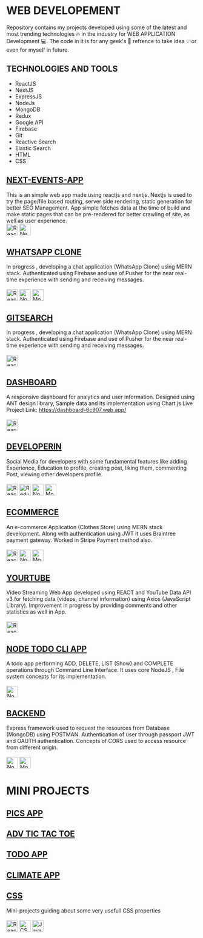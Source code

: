 # WEB DEVELOPEMENT
Repository contains my projects developed using some of the latest and most trending technologies :fire: in the industry for WEB APPLICATION Development :computer:.
The code in it is for any geek's :brain: refrence to take idea :bulb: or even for myself in future.

## TECHNOLOGIES AND TOOLS
* ReactJS
* NextJS
* ExpressJS
* NodeJs
* MongoDB
* Redux
* Google API
* Firebase
* Git
* Reactive Search
* Elastic Search
* HTML
* CSS

## [NEXT-EVENTS-APP](https://github.com/RitikGupta19/MERN/tree/master/WhatsAppClone) 
This is an simple web app made using reactjs and nextjs. Nextjs is used to try the page/file based routing, server side rendering, static generation for better SEO Management. App simple fetches data at the time of build and make static pages that can be pre-rendered for better crawling of site, as well as user experience.
\
<a href="https://reactjs.org/" title="React"><img src="https://github.com/tomchen/stack-icons/blob/master/logos/react.svg" alt="React" width="30px" height="30px"></a>
<a href="https://nextjs.org/" title="Nextjs"><img src="https://github.com/tomchen/stack-icons/blob/master/logos/nextjs.svg" alt="Nextjs" width="30px" height="30px"></a>

## [WHATSAPP CLONE](https://github.com/RitikGupta19/MERN/tree/master/WhatsAppClone) 
In progress , developing a chat application (WhatsApp Clone) using MERN stack.
Authenticated using Firebase and use of Pusher for the near real-time experience with sending and receiving messages.\
\
<a href="https://reactjs.org/" title="React"><img src="https://github.com/tomchen/stack-icons/blob/master/logos/react.svg" alt="React" width="30px" height="30px"></a>
<a href="https://nodejs.org/" title="Node.js"><img src="https://github.com/tomchen/stack-icons/blob/master/logos/nodejs-icon.svg" alt="Node.js" width="30px" height="30px"></a>
<a href="https://www.mongodb.org/" title="MongoDB"><img src="https://github.com/tomchen/stack-icons/blob/master/logos/mongodb-icon.svg" alt="MongoDB" width="30px" height="30px"></a>

## [GITSEARCH](https://github.com/RitikGupta19/MERN/tree/master/gitsearch) 
In progress , developing a chat application (WhatsApp Clone) using MERN stack.
Authenticated using Firebase and use of Pusher for the near real-time experience with sending and receiving messages.\
\
<a href="https://reactjs.org/" title="React"><img src="https://github.com/tomchen/stack-icons/blob/master/logos/react.svg" alt="React" width="30px" height="30px"></a>

## [DASHBOARD](https://github.com/RitikGupta19/MERN/tree/master/dashboard) 
A responsive dashboard for analytics and user information. Designed using ANT design library, Sample data and its implementation using Chart.js
Live Project Link: https://dashboard-6c907.web.app/ \
\
<a href="https://reactjs.org/" title="React"><img src="https://github.com/tomchen/stack-icons/blob/master/logos/react.svg" alt="React" width="30px" height="30px"></a>

## [DEVELOPERIN](https://github.com/RitikGupta19/MERN/tree/master/DeveloperIn) 
Social Media for developers with some fundamental features like adding Experience,  Education to profile, creating post, liking them, commenting Post, viewing other developers profile. \
\
<a href="https://reactjs.org/" title="React"><img src="https://github.com/tomchen/stack-icons/blob/master/logos/react.svg" alt="React" width="30px" height="30px"></a>
<a href="https://redux.js.org/" title="Redux"><img src="https://github.com/tomchen/stack-icons/blob/master/logos/redux.svg" alt="Redux" width="30px" height="30px"></a>
<a href="https://nodejs.org/" title="Node.js"><img src="https://github.com/tomchen/stack-icons/blob/master/logos/nodejs-icon.svg" alt="Node.js" width="30px" height="30px"></a>
<a href="https://www.mongodb.org/" title="MongoDB"><img src="https://github.com/tomchen/stack-icons/blob/master/logos/mongodb-icon.svg" alt="MongoDB" width="30px" height="30px"></a>


## [ECOMMERCE](https://github.com/RitikGupta19/MERN/tree/master/E-commerce) 
An e-commerce Application (Clothes Store) using MERN stack development.
Along with authentication using JWT it uses Braintree payment gateway. Worked in Stripe Payment method also.\
\
<a href="https://reactjs.org/" title="React"><img src="https://github.com/tomchen/stack-icons/blob/master/logos/react.svg" alt="React" width="30px" height="30px"></a>
<a href="https://nodejs.org/" title="Node.js"><img src="https://github.com/tomchen/stack-icons/blob/master/logos/nodejs-icon.svg" alt="Node.js" width="30px" height="30px"></a>
<a href="https://www.mongodb.org/" title="MongoDB"><img src="https://github.com/tomchen/stack-icons/blob/master/logos/mongodb-icon.svg" alt="MongoDB" width="30px" height="30px"></a>

## [YOURTUBE](https://github.com/RitikGupta19/MERN/tree/master/YourTube)
Video Streaming Web App developed using REACT and YouTube Data API v3 for fetching data (videos, channel information) using Axios (JavaScript Library). Improvement in progress by providing comments and other statistics as well in App.\
\
<a href="https://reactjs.org/" title="React"><img src="https://github.com/tomchen/stack-icons/blob/master/logos/react.svg" alt="React" width="30px" height="30px"></a>


## [NODE TODO CLI APP](https://github.com/RitikGupta19/MERN/tree/master/node_cli_todo_app) 
 A todo app performing ADD, DELETE, LIST (Show) and COMPLETE operations through Command Line Interface. It uses core NodeJS , File system concepts for its implementation. \
 \
<a href="https://nodejs.org/" title="Node.js"><img src="https://github.com/tomchen/stack-icons/blob/master/logos/nodejs-icon.svg" alt="Node.js" width="30px" height="30px"></a>

## [BACKEND](https://github.com/RitikGupta19/MERN/tree/master/BackEnd/RESTAPI) 
 Express framework used to request the resources from Database (MongoDB) using POSTMAN. Authentication of user through passport JWT and OAUTH authentication. Concepts of CORS used to access resource from different origin. \
 \
<a href="https://nodejs.org/" title="Node.js"><img src="https://github.com/tomchen/stack-icons/blob/master/logos/nodejs-icon.svg" alt="Node.js" width="30px" height="30px"></a>
<a href="https://www.mongodb.org/" title="MongoDB"><img src="https://github.com/tomchen/stack-icons/blob/master/logos/mongodb-icon.svg" alt="MongoDB" width="30px" height="30px"></a>

# MINI PROJECTS
## [PICS APP](https://github.com/RitikGupta19/MERN/tree/master/Pics)
## [ADV TIC TAC TOE](https://github.com/RitikGupta19/MERN/tree/master/tictactoe)
## [TODO APP](https://github.com/RitikGupta19/MERN/tree/master/MyTasks)
## [CLIMATE APP](https://github.com/RitikGupta19/MERN/tree/master/Climate)

## [CSS](https://github.com/RitikGupta19/MERN/tree/master/CSS%20Projects) 
Mini-projects guiding about some very usefull CSS properties\
\
<a href="https://reactjs.org/" title="React"><img src="https://github.com/tomchen/stack-icons/blob/master/logos/react.svg" alt="React" width="30px" height="30px"></a>
<a href="https://www.w3.org/TR/CSS/" title="CSS3"><img src="https://github.com/tomchen/stack-icons/blob/master/logos/css-3.svg" alt="CSS3" width="30px" height="30px"></a>
<a href="https://developer.mozilla.org/en-US/docs/Web/JavaScript" title="JavaScript"><img src="https://github.com/tomchen/stack-icons/blob/master/logos/javascript.svg" alt="JavaScript" width="30px" height="30px"></a>
